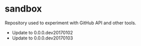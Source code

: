 # sandbox
Repository used to experiment with GitHub API and other tools.
* Update to 0.0.0.dev20170102
* Update to 0.0.0.dev20170103
